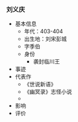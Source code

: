 ### 刘义庆
- 基本信息
	- 年代：403-404
	- 出生地：刘宋彭城
	- 字季伯
	- 身份
		- 袭封临川王
- 事迹
- 代表作
	- 《世说新语》
	- 《幽冥录》志怪小说
	- 
- 影响
- 评价